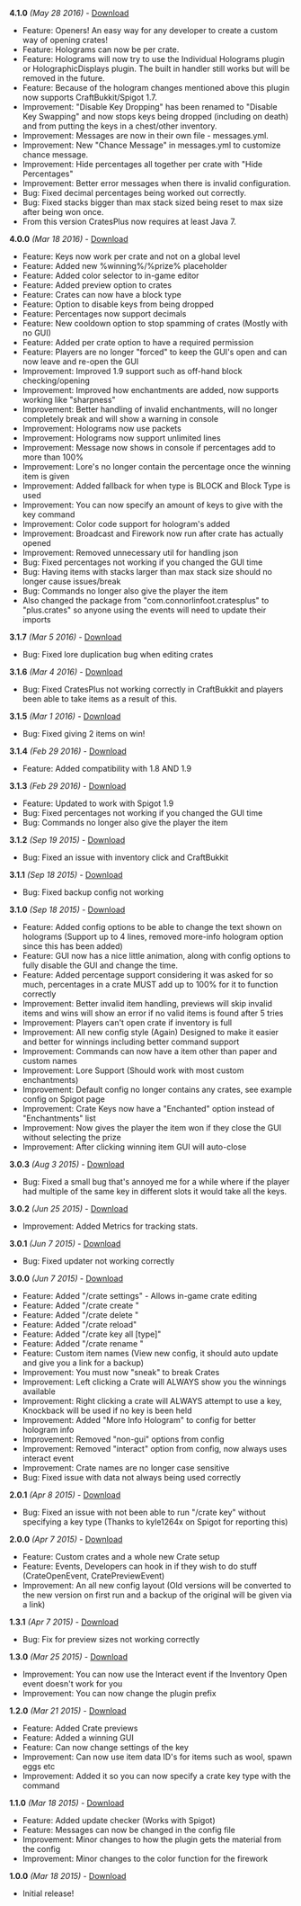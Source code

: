 **4.1.0** *(May 28 2016)* - [Download](https://www.spigotmc.org/resources/cratesplus-free-crates-plugin-1-7-1-8-1-9.5018/download?version=91898)
- Feature: Openers! An easy way for any developer to create a custom way of opening crates!
- Feature: Holograms can now be per crate.
- Feature: Holograms will now try to use the Individual Holograms plugin or HolographicDisplays plugin. The built in handler still works but will be removed in the future.
- Feature: Because of the hologram changes mentioned above this plugin now supports CraftBukkit/Spigot 1.7.
- Improvement: "Disable Key Dropping" has been renamed to "Disable Key Swapping" and now stops keys being dropped (including on death) and from putting the keys in a chest/other inventory.
- Improvement: Messages are now in their own file - messages.yml.
- Improvement: New "Chance Message" in messages.yml to customize chance message.
- Improvement: Hide percentages all together per crate with "Hide Percentages"
- Improvement: Better error messages when there is invalid configuration.
- Bug: Fixed decimal percentages being worked out correctly.
- Bug: Fixed stacks bigger than max stack sized being reset to max size after being won once.
- From this version CratesPlus now requires at least Java 7.

**4.0.0** *(Mar 18 2016)* - [Download](https://www.spigotmc.org/resources/cratesplus-custom-crates-1-8-1-9-free.5018/download?version=76292)
- Feature: Keys now work per crate and not on a global level
- Feature: Added new %winning%/%prize% placeholder
- Feature: Added color selector to in-game editor
- Feature: Added preview option to crates
- Feature: Crates can now have a block type
- Feature: Option to disable keys from being dropped
- Feature: Percentages now support decimals
- Feature: New cooldown option to stop spamming of crates (Mostly with no GUI)
- Feature: Added per crate option to have a required permission
- Feature: Players are no longer "forced" to keep the GUI's open and can now leave and re-open the GUI
- Improvement: Improved 1.9 support such as off-hand block checking/opening
- Improvement: Improved how enchantments are added, now supports working like "sharpness"
- Improvement: Better handling of invalid enchantments, will no longer completely break and will show a warning in console
- Improvement: Holograms now use packets
- Improvement: Holograms now support unlimited lines
- Improvement: Message now shows in console if percentages add to more than 100%
- Improvement: Lore's no longer contain the percentage once the winning item is given
- Improvement: Added fallback for when type is BLOCK and Block Type is used
- Improvement: You can now specify an amount of keys to give with the key command
- Improvement: Color code support for hologram's added
- Improvement: Broadcast and Firework now run after crate has actually opened
- Improvement: Removed unnecessary util for handling json
- Bug: Fixed percentages not working if you changed the GUI time
- Bug: Having items with stacks larger than max stack size should no longer cause issues/break
- Bug: Commands no longer also give the player the item
- Also changed the package from "com.connorlinfoot.cratesplus" to "plus.crates" so anyone using the events will need to update their imports

**3.1.7** *(Mar 5 2016)* - [Download](https://www.spigotmc.org/resources/cratesplus-custom-crates-free-1-8-x.5018/download?version=73107)
- Bug: Fixed lore duplication bug when editing crates

**3.1.6** *(Mar 4 2016)* - [Download](https://www.spigotmc.org/resources/cratesplus-custom-crates-free-1-8-x.5018/download?version=72888)
- Bug: Fixed CratesPlus not working correctly in CraftBukkit and players been able to take items as a result of this.

**3.1.5** *(Mar 1 2016)* - [Download](https://www.spigotmc.org/resources/cratesplus-custom-crates-free-1-8-x.5018/download?version=71841)
- Bug: Fixed giving 2 items on win!

**3.1.4** *(Feb 29 2016)* - [Download](https://www.spigotmc.org/resources/cratesplus-custom-crates-free-1-8-x.5018/download?version=71810)
- Feature: Added compatibility with 1.8 AND 1.9

**3.1.3** *(Feb 29 2016)* - [Download](https://www.spigotmc.org/resources/cratesplus-custom-crates-free-1-8-x.5018/download?version=71808)
- Feature: Updated to work with Spigot 1.9
- Bug: Fixed percentages not working if you changed the GUI time
- Bug: Commands no longer also give the player the item

**3.1.2** *(Sep 19 2015)* - [Download](https://www.spigotmc.org/resources/cratesplus-custom-crates-free-1-8-x.5018/download?version=45323)
- Bug: Fixed an issue with inventory click and CraftBukkit

**3.1.1** *(Sep 18 2015)* - [Download](https://www.spigotmc.org/resources/cratesplus-custom-crates-free-1-8-x.5018/download?version=45143)
- Bug: Fixed backup config not working

**3.1.0** *(Sep 18 2015)* - [Download](https://www.spigotmc.org/resources/cratesplus-custom-crates-free-1-8-x.5018/download?version=45142)
- Feature: Added config options to be able to change the text shown on holograms (Support up to 4 lines, removed more-info hologram option since this has been added)
- Feature: GUI now has a nice little animation, along with config options to fully disable the GUI and change the time.
- Feature: Added percentage support considering it was asked for so much, percentages in a crate MUST add up to 100% for it to function correctly
- Improvement: Better invalid item handling, previews will skip invalid items and wins will show an error if no valid items is found after 5 tries
- Improvement: Players can't open crate if inventory is full
- Improvement: All new config style (Again) Designed to make it easier and better for winnings including better command support
- Improvement: Commands can now have a item other than paper and custom names
- Improvement: Lore Support (Should work with most custom enchantments)
- Improvement: Default config no longer contains any crates, see example config on Spigot page
- Improvement: Crate Keys now have a "Enchanted" option instead of "Enchantments" list
- Improvement: Now gives the player the item won if they close the GUI without selecting the prize
- Improvement: After clicking winning item GUI will auto-close

**3.0.3** *(Aug 3 2015)* - [Download](https://www.spigotmc.org/resources/cratesplus-custom-crates-free-1-8-x.5018/download?version=37596)
- Bug: Fixed a small bug that's annoyed me for a while where if the player had multiple of the same key in different slots it would take all the keys.

**3.0.2** *(Jun 25 2015)* - [Download](https://www.spigotmc.org/resources/cratesplus-custom-crates-free-1-8-x.5018/download?version=31200)
- Improvement: Added Metrics for tracking stats.

**3.0.1** *(Jun 7 2015)* - [Download](https://www.spigotmc.org/resources/cratesplus-custom-crates-free-1-8-x.5018/download?version=28510)
- Bug: Fixed updater not working correctly

**3.0.0** *(Jun 7 2015)* - [Download](https://www.spigotmc.org/resources/cratesplus-custom-crates-free-1-8-x.5018/download?version=28505)
- Feature: Added "/crate settings" - Allows in-game crate editing
- Feature: Added "/crate create <name>"
- Feature: Added "/crate delete <name>"
- Feature: Added "/crate reload"
- Feature: Added "/crate key all [type]"
- Feature: Added "/crate rename <old> <new>"
- Feature: Custom item names (View new config, it should auto update and give you a link for a backup)
- Improvement: You must now "sneak" to break Crates
- Improvement: Left clicking a Crate will ALWAYS show you the winnings available
- Improvement: Right clicking a crate will ALWAYS attempt to use a key, Knockback will be used if no key is been held
- Improvement: Added "More Info Hologram" to config for better hologram info
- Improvement: Removed "non-gui" options from config
- Improvement: Removed "interact" option from config, now always uses interact event
- Improvement: Crate names are no longer case sensitive
- Bug: Fixed issue with data not always being used correctly

**2.0.1** *(Apr 8 2015)* - [Download](https://www.spigotmc.org/resources/cratesplus-custom-crates-free-1-8-x.5018/download?version=20207)
- Bug: Fixed an issue with not been able to run "/crate key" without specifying a key type (Thanks to kyle1264x on Spigot for reporting this)

**2.0.0** *(Apr 7 2015)* - [Download](https://www.spigotmc.org/resources/cratesplus-custom-crates-free-1-8-x.5018/download?version=20057)
- Feature: Custom crates and a whole new Crate setup
- Feature: Events, Developers can hook in if they wish to do stuff (CrateOpenEvent, CratePreviewEvent)
- Improvement: An all new config layout (Old versions will be converted to the new version on first run and a backup of the original will be given via a link)

**1.3.1** *(Apr 7 2015)* - [Download](https://www.spigotmc.org/resources/cratesplus-custom-crates-free-1-8-x.5018/download?version=20026)
- Bug: Fix for preview sizes not working correctly

**1.3.0** *(Mar 25 2015)* - [Download](https://www.spigotmc.org/resources/cratesplus-custom-crates-free-1-8-x.5018/download?version=18365)
- Improvement: You can now use the Interact event if the Inventory Open event doesn't work for you
- Improvement: You can now change the plugin prefix

**1.2.0** *(Mar 21 2015)* - [Download](https://www.spigotmc.org/resources/cratesplus-custom-crates-free-1-8-x.5018/download?version=17899)
- Feature: Added Crate previews
- Feature: Added a winning GUI
- Feature: Can now change settings of the key
- Improvement: Can now use item data ID's for items such as wool, spawn eggs etc
- Improvement: Added it so you can now specify a crate key type with the command

**1.1.0** *(Mar 18 2015)* - [Download](https://www.spigotmc.org/resources/cratesplus-custom-crates-free-1-8-x.5018/download?version=17519)
- Feature: Added update checker (Works with Spigot)
- Feature: Messages can now be changed in the config file
- Improvement: Minor changes to how the plugin gets the material from the config
- Improvement: Minor changes to the color function for the firework

**1.0.0** *(Mar 18 2015)* - [Download](https://www.spigotmc.org/resources/cratesplus-custom-crates-free-1-8-x.5018/download?version=17486)
- Initial release!